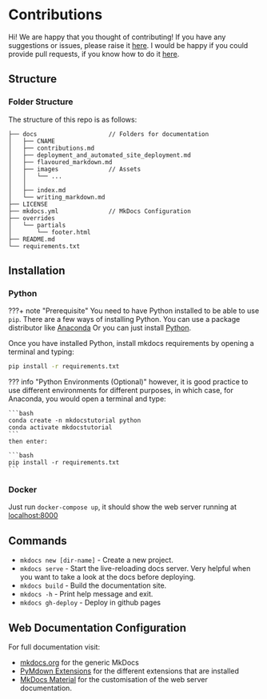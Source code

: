 # Contributions
Hi! We are happy that you thought of contributing! If you have any suggestions or issues, please raise it [here](https://github.com/codersforcauses/workshops/issues). I would be happy if you could provide pull requests, if you know how to do it [here](https://github.com/codersforcauses/workshops/pulls).

## Structure

### Folder Structure
The structure of this repo is as follows:

```
├── docs                    // Folders for documentation
│   ├── CNAME
│   ├── contributions.md
│   ├── deployment_and_automated_site_deployment.md
│   ├── flavoured_markdown.md
│   ├── images              // Assets
│   │   └── ...
│   │   
│   ├── index.md
│   └── writing_markdown.md
├── LICENSE
├── mkdocs.yml              // MkDocs Configuration
├── overrides
│   └── partials
│       └── footer.html
├── README.md
└── requirements.txt
```
## Installation
### Python
???+ note "Prerequisite"
    You need to have Python installed to be able to use `pip`.
    There are a few ways of installing Python.
    You can use a package distributor like [Anaconda](https://www.anaconda.com/products/individual)
    Or you can just install [Python](https://www.python.org/downloads/).


Once you have installed Python, install mkdocs requirements by opening a terminal and typing:

```bash
pip install -r requirements.txt
```
??? info "Python Environments (Optional)"
    however, it is good practice to use different environments for different purposes, in which case, for Anaconda, you would open a terminal and type:

    ```bash
    conda create -n mkdocstutorial python
    conda activate mkdocstutorial
    ```
    then enter:

    ```bash
    pip install -r requirements.txt
    ```

### Docker
Just run `docker-compose up`, it should show the web server running at [localhost:8000](http://localhost:8000/)

## Commands

* `mkdocs new [dir-name]` - Create a new project.
* `mkdocs serve` - Start the live-reloading docs server. Very helpful when you want to take a look at the docs before deploying.
* `mkdocs build` - Build the documentation site.
* `mkdocs -h` - Print help message and exit.
* `mkdocs gh-deploy` - Deploy in github pages

## Web Documentation Configuration
For full documentation visit:

- [mkdocs.org](https://www.mkdocs.org) for the generic MkDocs
- [PyMdown Extensions](https://facelessuser.github.io/pymdown-extensions/) for the different extensions that are installed
- [MkDocs Material](https://squidfunk.github.io/mkdocs-material/) for the customisation of the web server documentation.